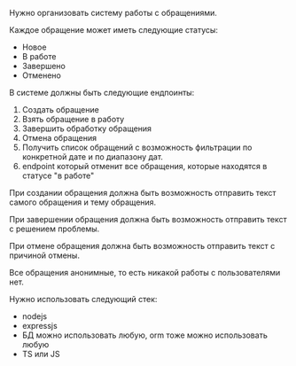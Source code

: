 Нужно организовать систему работы с обращениями. 

Каждое обращение может иметь следующие статусы:
- Новое
- В работе
- Завершено
- Отменено


В системе должны быть следующие ендпоинты:


1) Создать обращение
2) Взять обращение в работу
3) Завершить обработку обращения
4) Отмена обращения
5) Получить список обращений с возможность фильтрации по конкретной дате и по диапазону дат.
6) endpoint который отменит все обращения, которые находятся в статусе "в работе"


При создании обращения должна быть возможность отправить текст самого обращения и тему обращения. 


При завершении обращения должна быть возможность отправить текст с решением проблемы.


При отмене обращения должна быть возможность отправить текст с причиной отмены.


Все обращения анонимные, то есть никакой работы с пользователями нет.


Нужно использовать следующий стек:
- nodejs
- expressjs
- БД можно использовать любую, orm тоже можно использовать любую
- TS или JS
